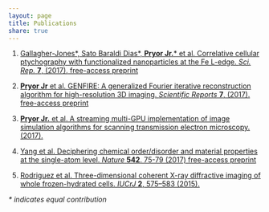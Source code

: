 ```yaml
---
layout: page
title: Publications
share: true
---
```


1. [Gallagher-Jones\*, Sato Baraldi Dias\*, **Pryor Jr.**\* et al. Correlative cellular ptychography with functionalized nanoparticles at the Fe L-edge. *Sci. Rep.* **7**, (2017).](http://www.nature.com/articles/s41598-017-04784-5)[ free-access preprint](https://arxiv.org/abs/1702.05680)

2. [**Pryor Jr** et al. GENFIRE: A generalized Fourier iterative reconstruction algorithm for high-resolution 3D imaging. *Scientific Reports* **7**, (2017).](http://www.nature.com/articles/s41598-017-09847-1)[ free-access preprint](https://arxiv.org/abs/1706.04309)

3. [**Pryor Jr.** et al. A streaming multi-GPU implementation of image simulation algorithms for scanning transmission electron microscopy. (2017).](https://arxiv.org/abs/1706.08563)

4. [Yang et al. Deciphering chemical order/disorder and material properties at the single-atom level. *Nature* **542**. 75-79 (2017)](http://www.nature.com/nature/journal/v542/n7639/abs/nature21042.html)[ free-access preprint](https://arxiv.org/abs/1607.02051)

5. [Rodriguez et al. Three-dimensional coherent X-ray diffractive imaging of whole frozen-hydrated cells. *IUCrJ* **2**, 575–583 (2015).](https://www.ncbi.nlm.nih.gov/pmc/articles/PMC4547825/)

*\* indicates equal contribution*
